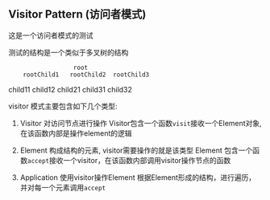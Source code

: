 ## Visitor Pattern (访问者模式)
这是一个访问者模式的测试

测试的结构是一个类似于多叉树的结构

                      root
        rootChild1   rootChild2  rootChild3
child11  child12      child21     child31   child32

visitor 模式主要包含如下几个类型:

1. Visitor
对访问节点进行操作
Visitor包含一个函数`visit`接收一个Element对象,在该函数内部是操作element的逻辑

2. Element
构成结构的元素, visitor需要操作的就是该类型
Element 包含一个函数`accept`接收一个visitor，在该函数内部调用visitor操作节点的函数

3. Application
使用visitor操作Element
根据Element形成的结构，进行遍历，并对每一个元素调用`accept`

